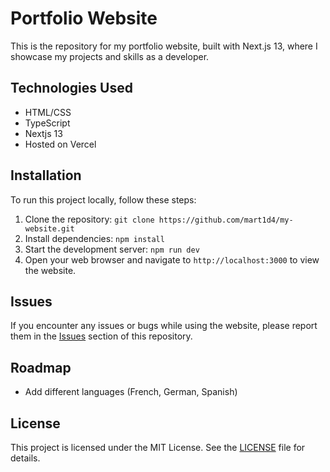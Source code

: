 # Portfolio Website

This is the repository for my portfolio website, built with Next.js 13, where I showcase my projects and skills as a developer.

## Technologies Used

- HTML/CSS
- TypeScript
- Nextjs 13
- Hosted on Vercel

## Installation

To run this project locally, follow these steps:

1. Clone the repository: `git clone https://github.com/mart1d4/my-website.git`
2. Install dependencies: `npm install`
3. Start the development server: `npm run dev`
4. Open your web browser and navigate to `http://localhost:3000` to view the website.

## Issues

If you encounter any issues or bugs while using the website, please report them in the [Issues](https://github.com/mart1d4/my-website/issues) section of this repository.

## Roadmap

- Add different languages (French, German, Spanish)

## License

This project is licensed under the MIT License. See the [LICENSE](LICENSE) file for details.
